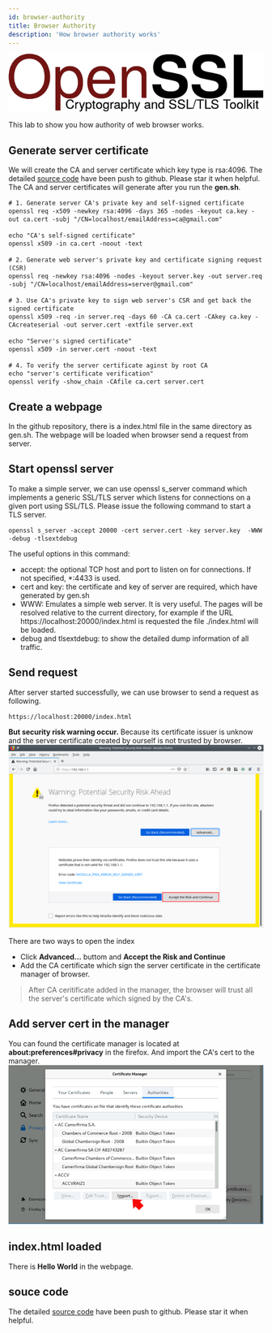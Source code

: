 ```yaml
---
id: browser-authority
title: Browser Authority
description: 'How browser authority works'
---
```


![openssl](/docs/assets/Security/openssl.png)


This lab to show you how authority of web browser works.

## Generate server certificate

We will create the CA and server certificate which key type is rsa:4096. The detailed [source code](https://github.com/vulnsystem/OpensslCertificateVerify/browser-authority) have been push to github. Please star it when helpful. The CA and server certificates will generate after you run the **gen.sh**.

```
# 1. Generate server CA's private key and self-signed certificate
openssl req -x509 -newkey rsa:4096 -days 365 -nodes -keyout ca.key -out ca.cert -subj "/CN=localhost/emailAddress=ca@gmail.com"

echo "CA's self-signed certificate"
openssl x509 -in ca.cert -noout -text

# 2. Generate web server's private key and certificate signing request (CSR)
openssl req -newkey rsa:4096 -nodes -keyout server.key -out server.req -subj "/CN=localhost/emailAddress=server@gmail.com"

# 3. Use CA's private key to sign web server's CSR and get back the signed certificate
openssl x509 -req -in server.req -days 60 -CA ca.cert -CAkey ca.key -CAcreateserial -out server.cert -extfile server.ext

echo "Server's signed certificate"
openssl x509 -in server.cert -noout -text

# 4. To verify the server certificate aginst by root CA
echo "server's certificate verification"
openssl verify -show_chain -CAfile ca.cert server.cert

```
## Create a webpage
In the github repository, there is a index.html file in the same directory as gen.sh. The webpage will be loaded when browser send a request from server.

## Start openssl server
To make a simple server, we can use openssl s_server command which implements a generic SSL/TLS server which listens for connections on a given port using SSL/TLS. Please issue the following command to start a TLS server.

```
openssl s_server -accept 20000 -cert server.cert -key server.key  -WWW -debug -tlsextdebug
```
The useful options in this command:
- accept: the optional TCP host and port to listen on for connections. If not specified, *:4433 is used.
- cert and key: the certificate and key of server are required, which have generated by gen.sh
- WWW: Emulates a simple web server. It is very useful. The pages will be resolved relative to the current directory, for example if the URL https://localhost:20000/index.html is requested the file ./index.html will be loaded. 
- debug and tlsextdebug: to show the detailed dump information of all traffic.

## Send request
After server started successfully, we can use browser to send a request as following. 

```
https://localhost:20000/index.html
```
**But security risk warning occur.** Because its certificate issuer is unknow and the server certificate created by ourself is not trusted by browser.
![firefox-security-warning](/docs/assets/Security/firefox-security-warning.png)

There are two ways to open the index
- Click **Advanced...** buttom and **Accept the Risk and Continue**
- Add the CA certificate which sign the server certificate in the certificate manager of browser.

> After CA ceritificate added in the manager, the browser will trust all the server's certificate which signed by the CA's.

## Add server cert in the manager
You can found the certificate manager is located at **about:preferences#privacy** in the firefox. And import the CA's cert to the manager.
![firefox-security-warning](/docs/assets/Security/firefox-certificate-manager.png)

## index.html loaded
There is **Hello World** in the webpage.

## souce code
The detailed [source code](https://github.com/vulnsystem/OpenssLabs/blob/main/browser-authority) have been push to github. Please star it when helpful. 
